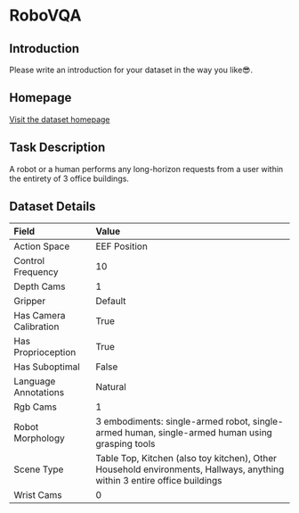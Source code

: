 # RoboVQA


## Introduction

Please write an introduction for your dataset in the way you like:sunglasses:.


## Homepage

[Visit the dataset homepage](https://anonymous-robovqa.github.io/)


## Task Description

A robot or a human performs any long-horizon requests from a user within the entirety of 3 office buildings.


## Dataset Details

| Field                            | Value                    |
|:---------------------------------|:-------------------------|
| Action Space                     | EEF Position           |
| Control Frequency                     | 10           |
| Depth Cams                     | 1           |
| Gripper                     | Default           |
| Has Camera Calibration                     | True           |
| Has Proprioception                     | True           |
| Has Suboptimal                     | False           |
| Language Annotations                     | Natural           |
| Rgb Cams                     | 1           |
| Robot Morphology                     | 3 embodiments: single-armed robot, single-armed human, single-armed human using grasping tools           |
| Scene Type                     | Table Top, Kitchen (also toy kitchen), Other Household environments, Hallways, anything within 3 entire office buildings           |
| Wrist Cams                     | 0           |


